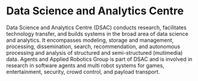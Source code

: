 # Data Science and Analytics Centre

Data Science and Analytics Centre (DSAC) conducts research, facilitates technology transfer, and builds systems in the broad area of data science and analytics. It encompasses modeling, storage and management, processing, dissemination, search, recommendation, and autonomous processing and analysis of structured and semi-structured (mutimedia) data. Agents and Applied Robotics Group is part of DSAC and is involved in research in software agents and multi robot systems for games, entertainment, security, crowd control, and payload transport.
